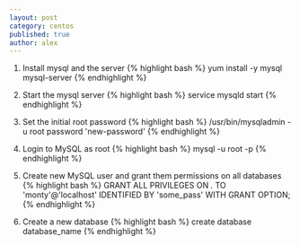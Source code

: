 ```yaml
---
layout: post
category: centos
published: true
author: alex
---
```


1. Install mysql and the server
{% highlight bash %}
yum install -y mysql mysql-server
{% endhighlight %}

2. Start the mysql server
{% highlight bash %}
service mysqld start
{% endhighlight %}

3. Set the initial root password
{% highlight bash %}
/usr/bin/mysqladmin -u root password 'new-password'
{% endhighlight %}

4. Login to MySQL as root
{% highlight bash %}
mysql -u root -p
{% endhighlight %}

5. Create new MySQL user and grant them permissions on all databases
{% highlight bash %}
GRANT ALL PRIVILEGES ON *.* TO 'monty'@'localhost' IDENTIFIED BY 'some_pass' WITH GRANT OPTION;
{% endhighlight %}

6. Create a new database
{% highlight bash %}
create database database_name
{% endhighlight %}
